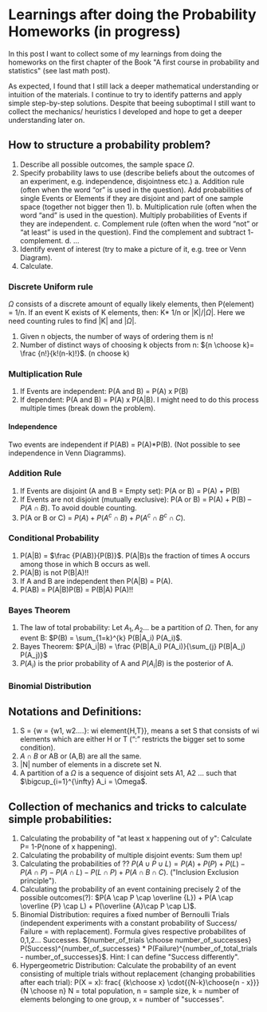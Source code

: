 # Learnings after doing the Probability Homeworks (in progress)

In this post I want to collect some of my learnings from doing the homeworks on the first chapter of the Book "A first course in probability and statistics" (see last math post).

As expected, I found that I still lack a deeper mathematical understanding or intuition of the materials. I continue to try to identify patterns and apply simple step-by-step solutions. 
Despite that beeing suboptimal I still want to collect the mechanics/ heuristics I developed and hope to get a deeper understanding later on.

## How to structure a probability problem?
1.	Describe all possible outcomes, the sample space $\Omega$.
2.	Specify probability laws to use (describe beliefs about the outcomes of an experiment, e.g. independence, disjointness etc.)
a.	Addition rule (often when the word “or” is used in the question). Add probabilities of single Events or Elements if they are disjoint and part of one sample space (together not bigger then 1).
b.	Multiplication rule (often when the word “and” is used in the question). Multiply probabilities of Events if they are independent.
c.	Complement rule (often when the word “not” or “at least” is used in the question). Find the complement and subtract 1- complement.
d.	…
3.	Identify event of interest (try to make a picture of it, e.g. tree or Venn Diagram).
4.	Calculate.

### Discrete Uniform rule
$\Omega$ consists of a discrete amount of equally likely elements, then P(element) = 1/n. If an event K exists of K elements, then: K* 1/n or |K|/$|\Omega|$. Here we need counting rules to find |K| and $|\Omega|$.
1.	Given n objects, the number of ways of ordering them is n!
2.	Number of distinct ways of choosing k objects from n: ${n \choose k}= \frac {n!}{k!(n-k)!}$. (n choose k)

### Multiplication Rule
1.	If Events are independent: P(A and B) = P(A) x P(B)
2.	If dependent: P(A and B) = P(A) x P(A|B). I might need to do this process multiple times (break down the problem).

#### Independence
Two events are independent if P(AB) = P(A)*P(B). (Not possible to see independence in Venn Diagramms).

### Addition Rule
1.	If Events are disjoint (A and B = Empty set): P(A or B) = P(A) + P(B)
2.	If Events are not disjoint (mutually exclusive): P(A or B) = P(A) + P(B) – $P(A \cap B)$. To avoid double counting.
3.	P(A or B or C) = $P(A) + P(A^{c} \cap B) + P(A^{c} \cap B^{c} \cap C)$.

### Conditional Probability
1.	P(A|B) = $\frac {P(AB)}{P(B)}$. P(A|B)s the fraction of times A occurs among those in which B occurs as well.
2.	P(A|B) is not P(B|A)!!
3.	If A and B are independent then P(A|B) = P(A).
4.	P(AB) = P(A|B)P(B) = P(B|A) P(A)!!

### Bayes Theorem
1.	The law of total probability: Let $A_1, A_2 …$ be a partition of $\Omega$. Then, for any event B: $P(B) = \sum_{1=k}^{k} P(B|A_i) P(A_i)$.
2.	Bayes Theorem: $P(A_i|B) = \frac {P(B|A_i) P(A_i)}{\sum_{j} P(B|A_j) P(A_j)}$
3.	$P(A_i)$ is the prior probability of A and $P(A_i|B)$ is the posterior of A.

### Binomial Distribution

## Notations and Definitions:
1.	S = {w = {w1, w2….}: wi element{H,T}}, means a set S that consists of wi elements which are either H or T (“:” restricts the bigger set to some condition).
2.	$A \cap B$ or AB or (A,B) are all the same.
3.	|N| number of elements in a discrete set N.
4.	A partition of a $\Omega$ is a sequence of disjoint sets A1, A2 … such that $\bigcup_{i=1}^{\infty} A_i = \Omega$.


## Collection of mechanics and tricks to calculate simple probabilities:

1. Calculating the probability of "at least x happening out of y": Calculate P= 1-P(none of x happening).
2. Calculating the probability of multiple disjoint events: Sum them up!
3. Calculating the probabilities of ?? $P(A \cup P \cup L) = P(A) + P(P) + P(L) - P(A \cap P) - P(A \cap L) - P(L \cap P) +  P(A \cap B \cap C)$. ("Inclusion Exclusion principle").
4. Calculating the probability of an event containing precisely 2 of the possible outcomes(?): $P(A \cap P \cap \overline {L}) + P(A \cap \overline {P} \cap L) + P(\overline {A}\cap P \cap L)$.
5. Binomial Distribution: requires a fixed number of Bernoulli Trials (independent experiments with a constant probability of Success/ Failure = with replacement). Formula gives respective probabilites of 0,1,2... Successes. ${number_of_trials \choose number_of_successes}  P(Success)^{number_of_successes} * P(Failure)^{number_of_total_trials - number_of_successes}$. Hint: I can define "Success differently".
6. Hypergeometric Distribution: Calculate the probability of an event consisting of multiple trials without replacement (changing probabilities after each trial): P(X = x): frac{ {k\choose x} \cdot{{N-k}\choose{n - x}}}{N \choose n} N = total population, n = sample size, k = number of elements belonging to one group, x = number of "successes".
